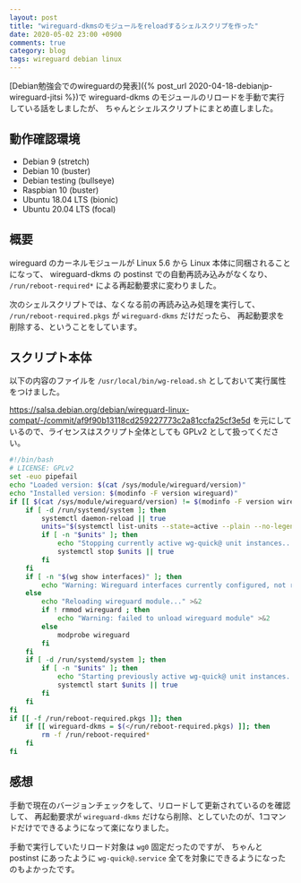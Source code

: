 ```yaml
---
layout: post
title: "wireguard-dkmsのモジュールをreloadするシェルスクリプを作った"
date: 2020-05-02 23:00 +0900
comments: true
category: blog
tags: wireguard debian linux
---
```

[Debian勉強会でのwireguardの発表]({% post_url 2020-04-18-debianjp-wireguard-jitsi %})で
wireguard-dkms のモジュールのリロードを手動で実行している話をしましたが、
ちゃんとシェルスクリプトにまとめ直しました。

<!--more-->

## 動作確認環境

- Debian 9 (stretch)
- Debian 10 (buster)
- Debian testing (bullseye)
- Raspbian 10 (buster)
- Ubuntu 18.04 LTS (bionic)
- Ubuntu 20.04 LTS (focal)

## 概要

wireguard のカーネルモジュールが Linux 5.6 から Linux 本体に同梱されることになって、
wireguard-dkms の postinst での自動再読み込みがなくなり、
`/run/reboot-required*` による再起動要求に変わりました。

次のシェルスクリプトでは、なくなる前の再読み込み処理を実行して、
`/run/reboot-required.pkgs` が `wireguard-dkms` だけだったら、
再起動要求を削除する、ということをしています。

## スクリプト本体

以下の内容のファイルを `/usr/local/bin/wg-reload.sh` としておいて実行属性をつけました。

<https://salsa.debian.org/debian/wireguard-linux-compat/-/commit/af9f90b13118cd259227773c2a81ccfa25cf3e5d>
を元にしているので、ライセンスはスクリプト全体としても GPLv2 として扱ってください。

```bash
#!/bin/bash
# LICENSE: GPLv2
set -euo pipefail
echo "Loaded version: $(cat /sys/module/wireguard/version)"
echo "Installed version: $(modinfo -F version wireguard)"
if [[ $(cat /sys/module/wireguard/version) != $(modinfo -F version wireguard) ]]; then
    if [ -d /run/systemd/system ]; then
        systemctl daemon-reload || true
        units="$(systemctl list-units --state=active --plain --no-legend 'wg-quick@*.service' | awk '{print $1}')"
        if [ -n "$units" ]; then
            echo "Stopping currently active wg-quick@ unit instances..." >&2
            systemctl stop $units || true
        fi
    fi
    if [ -n "$(wg show interfaces)" ]; then
        echo "Warning: Wireguard interfaces currently configured, not reloading module" >&2
    else
        echo "Reloading wireguard module..." >&2
        if ! rmmod wireguard ; then
            echo "Warning: failed to unload wireguard module" >&2
        else
            modprobe wireguard
        fi
    fi
    if [ -d /run/systemd/system ]; then
        if [ -n "$units" ]; then
            echo "Starting previously active wg-quick@ unit instances..." >&2
            systemctl start $units || true
        fi
    fi
fi
if [[ -f /run/reboot-required.pkgs ]]; then
    if [[ wireguard-dkms = $(</run/reboot-required.pkgs) ]]; then
        rm -f /run/reboot-required*
    fi
fi
```

## 感想

手動で現在のバージョンチェックをして、リロードして更新されているのを確認して、
再起動要求が `wireguard-dkms` だけなら削除、としていたのが、1コマンドだけでできるようになって楽になりました。

手動で実行していたリロード対象は `wg0` 固定だったのですが、
ちゃんと postinst にあったように `wg-quick@.service` 全てを対象にできるようになったのもよかったです。
